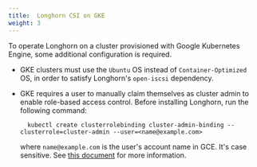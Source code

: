 ```yaml
---
title:  Longhorn CSI on GKE
weight: 3
---
```


To operate Longhorn on a cluster provisioned with Google Kubernetes Engine, some additional configuration is required.

- GKE clusters must use the `Ubuntu` OS instead of `Container-Optimized` OS, in order to satisfy Longhorn's `open-iscsi` dependency.
- GKE requires a user to manually claim themselves as cluster admin to enable role-based access control. Before installing Longhorn, run the following command:

        kubectl create clusterrolebinding cluster-admin-binding --clusterrole=cluster-admin --user=<name@example.com>

    where `name@example.com` is the user's account name in GCE.  It's case sensitive. See [this document](https://cloud.google.com/kubernetes-engine/docs/how-to/role-based-access-control) for more information.